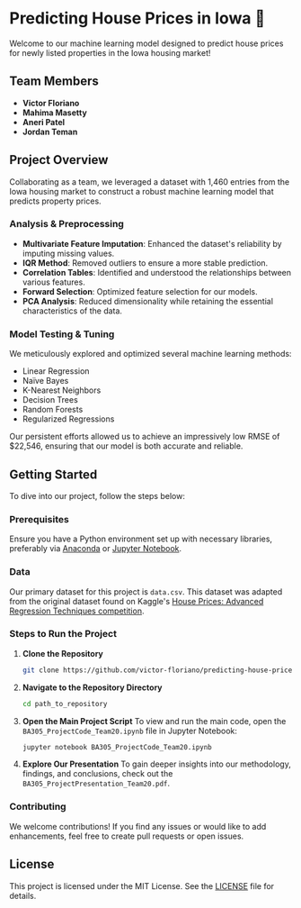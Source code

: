 # Predicting House Prices in Iowa 🏡

Welcome to our machine learning model designed to predict house prices for newly listed properties in the Iowa housing market!

## Team Members
- **Victor Floriano**
- **Mahima Masetty**
- **Aneri Patel**
- **Jordan Teman**

## Project Overview
Collaborating as a team, we leveraged a dataset with 1,460 entries from the Iowa housing market to construct a robust machine learning model that predicts property prices.

### Analysis & Preprocessing
- **Multivariate Feature Imputation**: Enhanced the dataset's reliability by imputing missing values.
- **IQR Method**: Removed outliers to ensure a more stable prediction.
- **Correlation Tables**: Identified and understood the relationships between various features.
- **Forward Selection**: Optimized feature selection for our models.
- **PCA Analysis**: Reduced dimensionality while retaining the essential characteristics of the data.

### Model Testing & Tuning
We meticulously explored and optimized several machine learning methods:

- Linear Regression
- Naïve Bayes
- K-Nearest Neighbors
- Decision Trees
- Random Forests
- Regularized Regressions

Our persistent efforts allowed us to achieve an impressively low RMSE of $22,546, ensuring that our model is both accurate and reliable.

## Getting Started

To dive into our project, follow the steps below:

### Prerequisites
Ensure you have a Python environment set up with necessary libraries, preferably via [Anaconda](https://www.anaconda.com/products/distribution) or [Jupyter Notebook](https://jupyter.org/install).

### Data
Our primary dataset for this project is `data.csv`. This dataset was adapted from the original dataset found on Kaggle's [House Prices: Advanced Regression Techniques competition](https://www.kaggle.com/competitions/house-prices-advanced-regression-techniques/data).

### Steps to Run the Project

1. **Clone the Repository**
   ```sh
   git clone https://github.com/victor-floriano/predicting-house-prices-iowa.git
   ```

2. **Navigate to the Repository Directory**
   ```sh
   cd path_to_repository
   ```

3. **Open the Main Project Script**
   To view and run the main code, open the `BA305_ProjectCode_Team20.ipynb` file in Jupyter Notebook:
   ```sh
   jupyter notebook BA305_ProjectCode_Team20.ipynb
   ```

4. **Explore Our Presentation**
   To gain deeper insights into our methodology, findings, and conclusions, check out the `BA305_ProjectPresentation_Team20.pdf`.

### Contributing

We welcome contributions! If you find any issues or would like to add enhancements, feel free to create pull requests or open issues.

## License
This project is licensed under the MIT License. See the [LICENSE](LICENSE) file for details.
